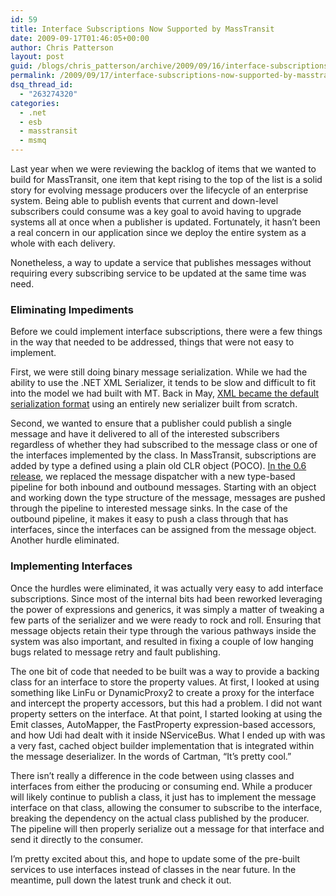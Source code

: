 ```yaml
---
id: 59
title: Interface Subscriptions Now Supported by MassTransit
date: 2009-09-17T01:46:05+00:00
author: Chris Patterson
layout: post
guid: /blogs/chris_patterson/archive/2009/09/16/interface-subscriptions-now-supported-by-masstransit.aspx
permalink: /2009/09/17/interface-subscriptions-now-supported-by-masstransit/
dsq_thread_id:
  - "263274320"
categories:
  - .net
  - esb
  - masstransit
  - msmq
---
```

Last year when we were reviewing the backlog of items that we wanted to build for MassTransit, one item that kept rising to the top of the list is a solid story for evolving message producers over the lifecycle of an enterprise system. Being able to publish events that current and down-level subscribers could consume was a key goal to avoid having to upgrade systems all at once when a publisher is updated. Fortunately, it hasn&#8217;t been a real concern in our application since we deploy the entire system as a whole with each delivery.

Nonetheless, a way to update a service that publishes messages without requiring every subscribing service to be updated at the same time was need.

### Eliminating Impediments

Before we could implement interface subscriptions, there were a few things in the way that needed to be addressed, things that were not easy to implement.

First, we were still doing binary message serialization. While we had the ability to use the .NET XML Serializer, it tends to be slow and difficult to fit into the model we had built with MT. Back in May, [XML became the default serialization format](http://blog.phatboyg.com/2009/05/27/masstransit-now-speaks-xml-by-default-2/) using an entirely new serializer built from scratch.

Second, we wanted to ensure that a publisher could publish a single message and have it delivered to all of the interested subscribers regardless of whether they had subscribed to the message class or one of the interfaces implemented by the class. In MassTransit, subscriptions are added by type a defined using a plain old CLR object (POCO). [In the 0.6 release](http://blog.phatboyg.com/2009/03/30/masstransit-06-release-candidate/), we replaced the message dispatcher with a new type-based pipeline for both inbound and outbound messages. Starting with an object and working down the type structure of the message, messages are pushed through the pipeline to interested message sinks. In the case of the outbound pipeline, it makes it easy to push a class through that has interfaces, since the interfaces can be assigned from the message object. Another hurdle eliminated.

### Implementing Interfaces

Once the hurdles were eliminated, it was actually very easy to add interface subscriptions. Since most of the internal bits had been reworked leveraging the power of expressions and generics, it was simply a matter of tweaking a few parts of the serializer and we were ready to rock and roll. Ensuring that message objects retain their type through the various pathways inside the system was also important, and resulted in fixing a couple of low hanging bugs related to message retry and fault publishing. 

The one bit of code that needed to be built was a way to provide a backing class for an interface to store the property values. At first, I looked at using something like LinFu or DynamicProxy2 to create a proxy for the interface and intercept the property accessors, but this had a problem. I did not want property setters on the interface. At that point, I started looking at using the Emit classes, AutoMapper, the FastProperty expression-based accessors, and how Udi had dealt with it inside NServiceBus. What I ended up with was a very fast, cached object builder implementation that is integrated within the message deserializer. In the words of Cartman, &#8220;It&#8217;s pretty cool.&#8221; 

There isn&#8217;t really a difference in the code between using classes and interfaces from either the producing or consuming end. While a producer will likely continue to publish a class, it just has to implement the message interface on that class, allowing the consumer to subscribe to the interface, breaking the dependency on the actual class published by the producer. The pipeline will then properly serialize out a message for that interface and send it directly to the consumer. 

I&#8217;m pretty excited about this, and hope to update some of the pre-built services to use interfaces instead of classes in the near future. In the meantime, pull down the latest trunk and check it out.